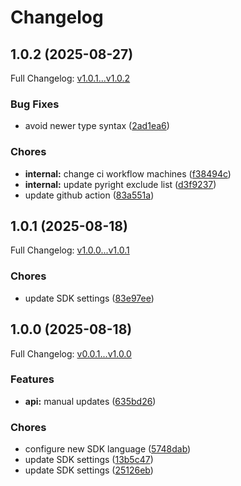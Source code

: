 # Changelog

## 1.0.2 (2025-08-27)

Full Changelog: [v1.0.1...v1.0.2](https://github.com/CASParser/cas-parser-python/compare/v1.0.1...v1.0.2)

### Bug Fixes

* avoid newer type syntax ([2ad1ea6](https://github.com/CASParser/cas-parser-python/commit/2ad1ea633d5c9d69de09045f97968aa961ccc6f3))


### Chores

* **internal:** change ci workflow machines ([f38494c](https://github.com/CASParser/cas-parser-python/commit/f38494c9f9f0df5069d8dd1ff23728a47f0e934c))
* **internal:** update pyright exclude list ([d3f9237](https://github.com/CASParser/cas-parser-python/commit/d3f9237f030f0087d0f92741836aa8674d9b5287))
* update github action ([83a551a](https://github.com/CASParser/cas-parser-python/commit/83a551a025d281efa4edaa89a9e4daed0f8aaa8e))

## 1.0.1 (2025-08-18)

Full Changelog: [v1.0.0...v1.0.1](https://github.com/CASParser/cas-parser-python/compare/v1.0.0...v1.0.1)

### Chores

* update SDK settings ([83e97ee](https://github.com/CASParser/cas-parser-python/commit/83e97eef5fe5c02d181c8eeea271f661cd4b8830))

## 1.0.0 (2025-08-18)

Full Changelog: [v0.0.1...v1.0.0](https://github.com/CASParser/cas-parser-python/compare/v0.0.1...v1.0.0)

### Features

* **api:** manual updates ([635bd26](https://github.com/CASParser/cas-parser-python/commit/635bd26431623f00d3af06a3256c2b7085c83487))


### Chores

* configure new SDK language ([5748dab](https://github.com/CASParser/cas-parser-python/commit/5748dab8b8241dc537456d9b8c1dae3c0e4a5d5a))
* update SDK settings ([13b5c47](https://github.com/CASParser/cas-parser-python/commit/13b5c470a31ac72d95078236e0e16b76e753939e))
* update SDK settings ([25126eb](https://github.com/CASParser/cas-parser-python/commit/25126eb2330f0e84bd4dd9e814e6a2e5b2ebbddc))

